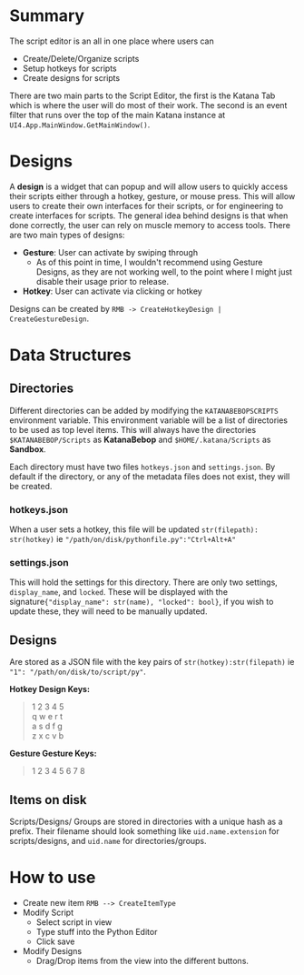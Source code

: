 # Summary
The script editor is an all in one place where users can
- Create/Delete/Organize scripts
- Setup hotkeys for scripts
- Create designs for scripts

There are two main parts to the Script Editor, the first is the Katana Tab which is where the user will do
most of their work.  The second is an event filter that runs over the top of the main Katana instance
at `UI4.App.MainWindow.GetMainWindow()`.

# Designs
A **design** is a widget that can popup and will allow users to quickly access their scripts either through a hotkey,
gesture, or mouse press. This will allow users to create their own interfaces for their scripts, or for
engineering to create interfaces for scripts.  The general idea behind designs is that when done correctly,
the user can rely on muscle memory to access tools.  There are two main types of designs:
- **Gesture**: User can activate by swiping through
  - As of this point in time, I wouldn't recommend using Gesture Designs, as they are not working
       well, to the point where I might just disable their usage prior to release.
- **Hotkey**: User can activate via clicking or hotkey

Designs can be created by `RMB -> CreateHotkeyDesign | CreateGestureDesign`.

# Data Structures
## Directories
Different directories can be added by modifying the `KATANABEBOPSCRIPTS` environment variable.
This environment variable will be a list of directories to be used as top level items.  This will
always have the directories `$KATANABEBOP/Scripts` as **KatanaBebop** and `$HOME/.katana/Scripts` as **Sandbox**.

Each directory must have two files `hotkeys.json` and `settings.json`.  By default if the directory,
or any of the metadata files does not exist, they will be created.
### hotkeys.json
When a user sets a hotkey, this file will be updated 
`str(filepath): str(hotkey)` ie `"/path/on/disk/pythonfile.py":"Ctrl+Alt+A"`

### settings.json
This will hold the settings for this directory.  There are only two settings, `display_name`, and
`locked`.  These will be displayed with the signature`{"display_name": str(name), "locked": bool}`,
if you wish to update these, they will need to be manually updated.

## Designs
Are stored as a JSON file with the key pairs of `str(hotkey):str(filepath)` ie `"1": "/path/on/disk/to/script/py"`.

**Hotkey Design Keys:**
> 1 2 3 4 5 <br />
> q w e r t <br />
> a s d f g <br />
> z x c v b <br />

**Gesture Gesture Keys:**
> 1 2 3 4 5 6 7 8

## Items on disk
Scripts/Designs/ Groups are stored in directories with a unique hash as a prefix.  Their filename should
look something like `uid.name.extension` for scripts/designs, and `uid.name` for directories/groups.

# How to use
- Create new item `RMB --> CreateItemType`
- Modify Script
  - Select script in view
  - Type stuff into the Python Editor
  - Click save
- Modify Designs
  - Drag/Drop items from the view into the different buttons.
